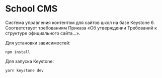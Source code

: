 # School CMS

Система управления контентом для сайтов школ на базе Keystone 6. Соответствует требованиям Приказа «Об утверждении Требований к структуре официального сайта...».

Для установки зависимостей:

```
npm install
```

Для запуска Keystone:

```
yarn keystone dev
```